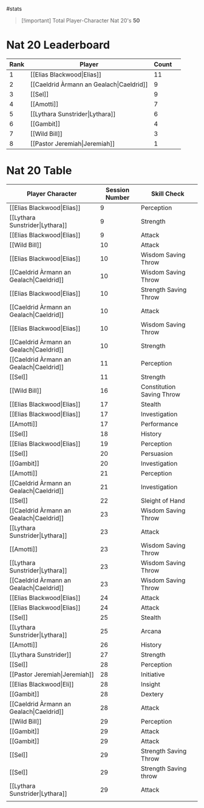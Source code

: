 #stats

> [!important] Total Player-Character Nat 20's
> **50**

# Nat 20 Leaderboard

| Rank | Player                                   | Count |     |
| ---- | ---------------------------------------- | ----- | --- |
| 1    | [[Elias Blackwood\|Elias]]               | $11$  |     |
| 2    | [[Caeldrid Àrmann an Gealach\|Caeldrid]] | $9$   |     |
| 3    | [[Sel]]                                  | $9$   |     |
| 4    | [[Amotti]]                               | $7$   |     |
| 5    | [[Lythara Sunstrider\|Lythara]]          | $6$   |     |
| 6    | [[Gambit]]                               | $4$   |     |
| 7    | [[Wild Bill]]                            | $3$   |     |
| 8    | [[Pastor Jeremiah\|Jeremiah]]            | 1     |     |


# Nat 20 Table

| Player Character                         | Session Number | Skill Check                   |
| ---------------------------------------- | -------------- | ----------------------------- |
| [[Elias Blackwood\|Elias]]               | 9              | Perception                    |
| [[Lythara Sunstrider\|Lythara]]          | 9              | Strength                      |
| [[Elias Blackwood\|Elias]]               | 9              | Attack                        |
| [[Wild Bill]]                            | 10             | Attack                        |
| [[Elias Blackwood\|Elias]]               | 10             | Wisdom Saving Throw           |
| [[Caeldrid Àrmann an Gealach\|Caeldrid]] | 10             | Wisdom Saving Throw           |
| [[Elias Blackwood\|Elias]]               | 10             | Strength Saving Throw         |
| [[Caeldrid Àrmann an Gealach\|Caeldrid]] | 10             | Attack                        |
| [[Elias Blackwood\|Elias]]               | 10             | Wisdom Saving Throw           |
| [[Caeldrid Àrmann an Gealach\|Caeldrid]] | 10             | Strength                      |
| [[Caeldrid Àrmann an Gealach\|Caeldrid]] | 11             | Perception                    |
| [[Sel]]                                  | 11             | Strength                      |
| [[Wild Bill]]                            | 16             | Constitution Saving Throw<br> |
| [[Elias Blackwood\|Elias]]               | 17             | Stealth                       |
| [[Elias Blackwood\|Elias]]               | 17             | Investigation                 |
| [[Amotti]]                               | 17             | Performance                   |
| [[Sel]]                                  | 18             | History                       |
| [[Elias Blackwood\|Elias]]               | 19             | Perception                    |
| [[Sel]]                                  | 20             | Persuasion                    |
| [[Gambit]]                               | 20             | Investigation                 |
| [[Amotti]]                               | 21             | Perception                    |
| [[Caeldrid Àrmann an Gealach\|Caeldrid]] | 21             | Investigation                 |
| [[Sel]]                                  | 22             | Sleight of Hand               |
| [[Caeldrid Àrmann an Gealach\|Caeldrid]] | 23             | Wisdom Saving Throw           |
| [[Lythara Sunstrider\|Lythara]]          | 23             | Attack                        |
| [[Amotti]]                               | 23             | Wisdom Saving Throw           |
| [[Lythara Sunstrider\|Lythara]]          | 23             | Wisdom Saving Throw           |
| [[Caeldrid Àrmann an Gealach\|Caeldrid]] | 23             | Wisdom Saving Throw           |
| [[Elias Blackwood\|Elias]]               | 24             | Attack                        |
| [[Elias Blackwood\|Elias]]               | 24             | Attack                        |
| [[Sel]]                                  | 25             | Stealth                       |
| [[Lythara Sunstrider\|Lythara]]          | 25             | Arcana                        |
| [[Amotti]]                               | 26             | History                       |
| [[Lythara Sunstrider]]                   | 27             | Strength                      |
| [[Sel]]                                  | 28             | Perception                    |
| [[Pastor Jeremiah\|Jeremiah]]            | 28             | Initiative                    |
| [[Elias Blackwood\|Eli]]                 | 28             | Insight                       |
| [[Gambit]]                               | 28             | Dextery                       |
| [[Caeldrid Àrmann an Gealach\|Caeldrid]] | 28             | Attack                        |
| [[Wild Bill]]                            | 29             | Perception                    |
| [[Gambit]]                               | 29             | Attack                        |
| [[Gambit]]                               | 29             | Attack                        |
| [[Sel]]                                  | 29             | Strength Saving Throw         |
| [[Sel]]                                  | 29             | Strength Saving throw         |
| [[Lythara Sunstrider\|Lythara]]          | 29             | Attack                        |
|                                          |                |                               |
